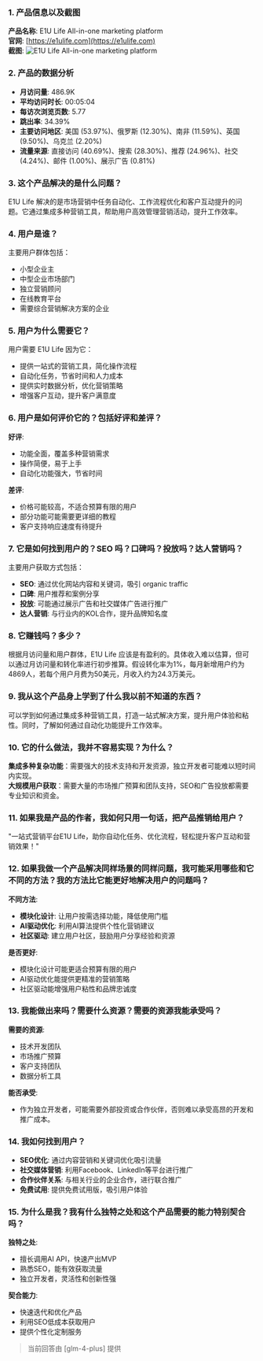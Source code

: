 ### 1. 产品信息以及截图

**产品名称**: E1U Life All-in-one marketing platform  
**官网**: [https://e1ulife.com](https://e1ulife.com)  
**截图**: ![E1U Life All-in-one marketing platform](https://cdn-images.toolify.ai/170349992677122862.jpg)

### 2. 产品的数据分析

- **月访问量**: 486.9K
- **平均访问时长**: 00:05:04
- **每访次浏览页数**: 5.77
- **跳出率**: 34.39%
- **主要访问地区**: 美国 (53.97%)、俄罗斯 (12.30%)、南非 (11.59%)、英国 (9.50%)、乌克兰 (2.20%)
- **流量来源**: 直接访问 (40.69%)、搜索 (28.30%)、推荐 (24.96%)、社交 (4.24%)、邮件 (1.00%)、展示广告 (0.81%)

### 3. 这个产品解决的是什么问题？

E1U Life 解决的是市场营销中任务自动化、工作流程优化和客户互动提升的问题。它通过集成多种营销工具，帮助用户高效管理营销活动，提升工作效率。

### 4. 用户是谁？

主要用户群体包括：
- 小型企业主
- 中型企业市场部门
- 独立营销顾问
- 在线教育平台
- 需要综合营销解决方案的企业

### 5. 用户为什么需要它？

用户需要 E1U Life 因为它：
- 提供一站式的营销工具，简化操作流程
- 自动化任务，节省时间和人力成本
- 提供实时数据分析，优化营销策略
- 增强客户互动，提升客户满意度

### 6. 用户是如何评价它的？包括好评和差评？

**好评**:
- 功能全面，覆盖多种营销需求
- 操作简便，易于上手
- 自动化功能强大，节省时间

**差评**:
- 价格可能较高，不适合预算有限的用户
- 部分功能可能需要更详细的教程
- 客户支持响应速度有待提升

### 7. 它是如何找到用户的？SEO 吗？口碑吗？投放吗？达人营销吗？

主要用户获取方式包括：
- **SEO**: 通过优化网站内容和关键词，吸引 organic traffic
- **口碑**: 用户推荐和案例分享
- **投放**: 可能通过展示广告和社交媒体广告进行推广
- **达人营销**: 与行业内的KOL合作，提升品牌知名度

### 8. 它赚钱吗？多少？

根据月访问量和用户群体，E1U Life 应该是有盈利的。具体收入难以估算，但可以通过月访问量和转化率进行初步推算。假设转化率为1%，每月新增用户约为4869人，若每个用户月费为50美元，月收入约为24.3万美元。

### 9. 我从这个产品身上学到了什么我以前不知道的东西？

可以学到如何通过集成多种营销工具，打造一站式解决方案，提升用户体验和粘性。同时，了解如何通过自动化功能提升工作效率。

### 10. 它的什么做法，我并不容易实现？为什么？

**集成多种复杂功能**：需要强大的技术支持和开发资源，独立开发者可能难以短时间内实现。  
**大规模用户获取**：需要大量的市场推广预算和团队支持，SEO和广告投放都需要专业知识和资金。

### 11. 如果我是产品的作者，我如何只用一句话，把产品推销给用户？

"一站式营销平台E1U Life，助你自动化任务、优化流程，轻松提升客户互动和营销效果！"

### 12. 如果我做一个产品解决同样场景的同样问题，我可能采用哪些和它不同的方法？我的方法比它能更好地解决用户的问题吗？

**不同方法**:
- **模块化设计**: 让用户按需选择功能，降低使用门槛
- **AI驱动优化**: 利用AI算法提供个性化营销建议
- **社区驱动**: 建立用户社区，鼓励用户分享经验和资源

**是否更好**:
- 模块化设计可能更适合预算有限的用户
- AI驱动优化能提供更精准的营销策略
- 社区驱动能增强用户粘性和品牌忠诚度

### 13. 我能做出来吗？需要什么资源？需要的资源我能承受吗？

**需要的资源**:
- 技术开发团队
- 市场推广预算
- 客户支持团队
- 数据分析工具

**能否承受**:
- 作为独立开发者，可能需要外部投资或合作伙伴，否则难以承受高昂的开发和推广成本。

### 14. 我如何找到用户？

- **SEO优化**: 通过内容营销和关键词优化吸引流量
- **社交媒体营销**: 利用Facebook、LinkedIn等平台进行推广
- **合作伙伴关系**: 与相关行业的企业合作，进行联合推广
- **免费试用**: 提供免费试用版，吸引用户体验

### 15. 为什么是我？我有什么独特之处和这个产品需要的能力特别契合吗？

**独特之处**:
- 擅长调用AI API，快速产出MVP
- 熟悉SEO，能有效获取流量
- 独立开发者，灵活性和创新性强

**契合能力**:
- 快速迭代和优化产品
- 利用SEO低成本获取用户
- 提供个性化定制服务

> 当前回答由 [glm-4-plus] 提供